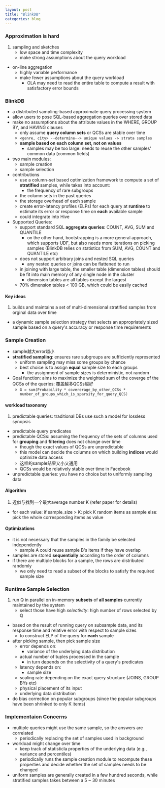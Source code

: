 ```yaml
---
layout: post
title: "BlinkDB"
categories: blog
---
```


### Approximation is hard
1. sampling and sketches
    * low space and time complexity
    * make strong assumptions about the query workload
- on-line aggregation
    * highly variable performance
    * make fewer assumptions about the query workload
        * OLA may need to read the entire table to compute a result with satisfactory error bounds

### BlinkDB
* a distributed sampling-based approximate query processing system
* allow users to pose SQL-based aggregation queries over stored data
* make no assumptions about the attribute values in the WHERE, GROUP BY, and HAVING clauses
    * only assume **query column sets** or QCSs are stable over time
    * `<genre, city> --determine--> unique values -> strata samples`
    * **sample based on each column set, not on values**
        * samples may be too large: needs to reuse the other samples' common data (common fields)
* two main modules:
    * sample creation
    * sample selection
* contributions
    * use a column-set based optimization framework to compute a set of **stratified** samples, while takes into account:
        * the frequency of rare subgroups
	* the column sets in the past queries
	* the storage overhead of each sample
    * create error-latency profiles (ELPs) for each query at **runtime** to estimate its error or response time on **each** available sample
    * could integrate into Hive
* Supported Queries:
    * support standard SQL **aggregate queries**: COUNT, AVG, SUM and QUANTILE
        * on the other hand, bootstrapping is a more general approach, which supports UDF, but also needs more iterations on picking samples (BlinkDB relies on statistics from SUM, AVG, COUNT and QUANTILE etc)
    * does not support arbitrary joins and nested SQL queries
        * any nested queries or joins can be flattened to run
    * in joining with large table, the smaller table (dimension tables) should be fit into main memory of any single node in the cluster
        * dimension tables are all tables except the largest
	* 70% dimension tables < 100 GB, which could be easily cached

#### Key ideas
1. builds and maintains a set of multi-dimensional stratified samples from orginal data over time
- a dynamic sample selection strategy that selects an appropriately sized sample based on a query's accuracy or response time requirements


### Sample Creation
* sample越大error越小
* **stratified sampling**: ensures rare subgroups are sufficiently represented
    * uniform sampling may miss some groups by chance
    * best choice is to assign **equal** sample size to each groups
        * the assignment of sample sizes is deterministic, not random
* Goal function: aims to maximize the weighted sum of the coverge of the QCSs of the queries: 覆盖越多QCSs越好
    * `G = sum(Probability * covererage_by_other_QCSs * number_of_groups_which_is_sparsity_for_query_QCS)`

#### workload taxonomy
1. predictable queries: traditional DBs use such a model for lossless synopsis
- predictable query predicates
- predictable QCSs: assuming the frequency of the sets of columns used for **grouping** and **filtering** does not change over time
    * though the exact values of QCSs are unpredictable
    * this model can decide the columns on which building **indices** would optimize data access
    * 这样的sample结果又小又通用
    * QCSs would be relatively stable over time in Facebook
- unpredictable queries: you have no choice but to uniformly sampling data

#### Algorithm
1. 近似与找到一个最大average number K (refer paper for details)
- for each value:
        if sample_size > K:
     	    pick K random items as sample
	else:
	    pick the whole corresponding items as value

#### Optimizations
* it is not necessary that the samples in the family be selected independently
    * sample A could reuse sample B's items if they have overlap
* samples are stored **sequentially** according to the order of columns
* if there are multiple blocks for a sample, the rows are distributed randomly
    * we only need to read a subset of the blocks to satisfy the required sample size

### Runtime Sample Selection
1. run Q in parallel on in-memory **subsets** of **all samples** currently maintained by the system
    * select those have high *selectivity*: high number of rows selected by Q
- based on the result of running query on subsample data, and its response time and relative error with respect to sample sizes
    * to construct ELP of the query for **each** sample
- after picking sample, then pick sample size
    * error depends on:
        * variance of the underlying data distribution
	* actual number of tuples processed in the sample
	    * in turn depends on the selectivity of a query's predicates
    * latency depends on:
        * sample size
	* scaling rate depending on the exact query structure (JOINS, GROUP BYs etc)
	* physical placement of its input
	* underlying data distribution
- do bias correction on popular subgroups (since the popular subgroups have been shrinked to only K items)

### Implementaion Concerns
* multiple queries might use the same sample, so the answers are correlated
    * periodically replacing the set of samples used in background
* workload might change over time
    * keep track of statisticla properties of the underlying data (e.g., variance and percentiles)
    * periodically runs the sample creation module to recompute these properties and decide whether the set of samples needs to be changed
* uniform samples are generally created in a few hundred seconds, while stratified samples takes between a 5 ~ 30 minutes